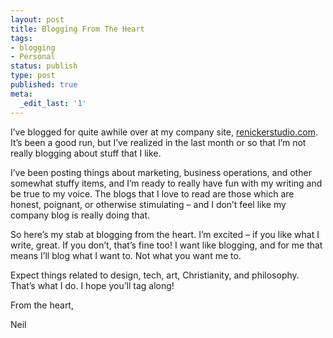 ```yaml
---
layout: post
title: Blogging From The Heart
tags:
- blogging
- Personal
status: publish
type: post
published: true
meta:
  _edit_last: '1'
---
```

I’ve blogged for quite awhile over at my company site, <a href="http://renickerstudio.com/">renickerstudio.com</a>. It’s been a good run, but I’ve realized in the last month or so that I’m not really blogging about stuff that I like.

I’ve been posting things about marketing, business operations, and other somewhat stuffy items, and I’m ready to really have fun with my writing and be true to my voice. The blogs that I love to read are those which are honest, poignant, or otherwise stimulating – and I don’t feel like my company blog is really doing that.

So here’s my stab at blogging from the heart. I’m excited – if you like what I write, great. If you don’t, that’s fine too! I want like blogging, and for me that means I’ll blog what I want to. Not what you want me to.

Expect things related to design, tech, art, Christianity, and philosophy. That’s what I do. I hope you’ll tag along!

From the heart,

Neil
